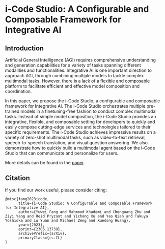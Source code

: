# i-Code Studio: A Configurable and Composable Framework for Integrative AI

## Introduction
Artificial General Intelligence (AGI) requires comprehensive understanding and generation
capabilities for a variety of tasks spanning different modalities and functionalities.
Integrative AI is one important direction to approach AGI, through combining multiple models to
tackle complex multimodal tasks. However, there is a lack of a flexible and composable platform to facilitate efficient
and effective model composition and coordination.

In this paper, we propose the i-Code Studio, a configurable and
composable framework for Integrative AI. The i-Code Studio orchestrates multiple pre-trained models in a finetuning-free fashion
to conduct complex multimodal tasks. Instead of simple model composition, the i-Code Studio provides an integrative, flexible, and
composable setting for developers to quickly and easily compose cutting-edge services and technologies tailored to their specific requirements. 
The i-Code Studio achieves impressive results on a variety of zero-shot multimodal tasks, such as video-to-text retrieval, speech-to-speech translation, and
visual question answering. We also demonstrate how to quickly build a multimodal agent based on the i-Code Studio that can communicate and personalize for users.  


More details can be found in the [paper](https://arxiv.org/abs/2305.13738).

## Citation

If you find our work useful, please consider citing:
```
@misc{fang2023icode,
      title={i-Code Studio: A Configurable and Composable Framework for Integrative AI}, 
      author={Yuwei Fang and Mahmoud Khademi and Chenguang Zhu and Ziyi Yang and Reid Pryzant and Yichong Xu and Yao Qian and Takuya Yoshioka and Lu Yuan and Michael Zeng and Xuedong Huang},
      year={2023},
      eprint={2305.13738},
      archivePrefix={arXiv},
      primaryClass={cs.CL}
}
```
